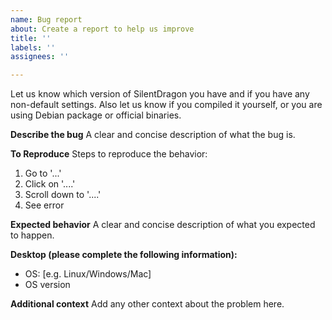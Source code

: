 ```yaml
---
name: Bug report
about: Create a report to help us improve
title: ''
labels: ''
assignees: ''

---
```


Let us know which version of SilentDragon you have and if you have any non-default settings.
Also let us know if you compiled it yourself, or you are using Debian package or official binaries.

**Describe the bug**
A clear and concise description of what the bug is.

**To Reproduce**
Steps to reproduce the behavior:
1. Go to '...'
2. Click on '....'
3. Scroll down to '....'
4. See error

**Expected behavior**
A clear and concise description of what you expected to happen.

**Desktop (please complete the following information):**
 - OS: [e.g. Linux/Windows/Mac]
 - OS version

**Additional context**
Add any other context about the problem here.
